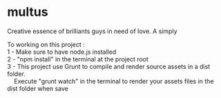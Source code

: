 # multus
Creative essence of brilliants guys in need of love.
A simply 

To working on this project :  
1 - Make sure to have node.js installed  
2 - "npm install" in the terminal at the project root  
3 - This project use Grunt to compile and render source assets in a dist folder.   
&nbsp;&nbsp;&nbsp;    Execute "grunt watch" in the terminal to render your assets files in the dist folder when save
